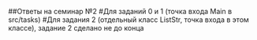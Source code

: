##Ответы на семинар №2 
#Для заданий 0 и 1 (точка входа Main в src/tasks)
#Для задания 2 (отдельный класс ListStr, точка входа в этом классе), задание 2 сделано не до конца 
